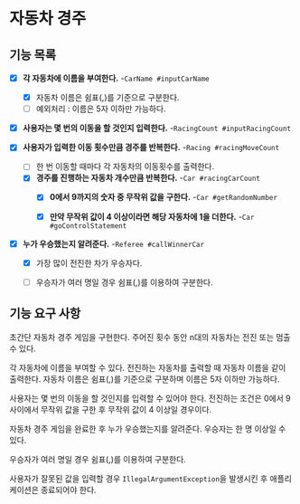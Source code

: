 # 자동차 경주

## 기능 목록

- [x] **각 자동차에 이름을 부여한다.** -`CarName #inputCarName`
  - [x] 자동차 이름은 쉼표(,)를 기준으로 구분한다.
  - [ ] 예외처리 : 이름은 5자 이하만 가능하다.
- [x] **사용자는 몇 번의 이동을 할 것인지 입력한다.** -`RacingCount #inputRacingCount`


- [x] **사용자가 입력한 이동 횟수만큼 경주를 반복한다.** -`Racing #racingMoveCount`
  - [ ] 한 번 이동할 때마다 각 자동차의 이동횟수를 출력한다.
  - [x] **경주를 진행하는 자동차 개수만큼 반복한다.** -`Car #racingCarCount`
    - [x] **0에서 9까지의 숫자 중 무작위 값을 구한다.** -`Car #getRandomNumber`
    - [x] **만약 무작위 값이 4 이상이라면 해당 자동차에 1을 더한다.** -`Car #goControlStatement`


- [x] **누가 우승했는지 알려준다.** -`Referee #callWinnerCar`
  - [x] 가장 많이 전진한 차가 우승자다.
  - [ ] 우승자가 여러 명일 경우 쉼표(,)를 이용하여 구분한다.


## 기능 요구 사항

초간단 자동차 경주 게임을 구현한다.
주어진 횟수 동안 n대의 자동차는 전진 또는 멈출 수 있다.

각 자동차에 이름을 부여할 수 있다. 전진하는 자동차를 출력할 때 자동차 이름을 같이 출력한다.
자동차 이름은 쉼표(,)를 기준으로 구분하며 이름은 5자 이하만 가능하다.

사용자는 몇 번의 이동을 할 것인지를 입력할 수 있어야 한다.
전진하는 조건은 0에서 9 사이에서 무작위 값을 구한 후 무작위 값이 4 이상일 경우이다.

자동차 경주 게임을 완료한 후 누가 우승했는지를 알려준다. 우승자는 한 명 이상일 수 있다.

우승자가 여러 명일 경우 쉼표(,)를 이용하여 구분한다.

사용자가 잘못된 값을 입력할 경우 `IllegalArgumentException`을 발생시킨 후 애플리케이션은 종료되어야 한다.


